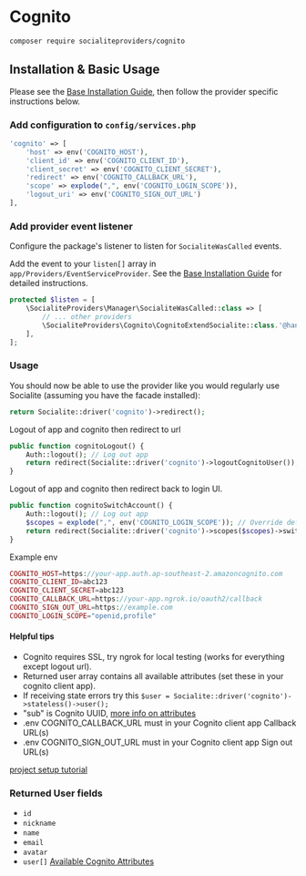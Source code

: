 # Cognito

```bash
composer require socialiteproviders/cognito
```

## Installation & Basic Usage

Please see the [Base Installation Guide](https://socialiteproviders.com/usage/), then follow the provider specific instructions below.

### Add configuration to `config/services.php`

```php
'cognito' => [
    'host' => env('COGNITO_HOST'),
    'client_id' => env('COGNITO_CLIENT_ID'),
    'client_secret' => env('COGNITO_CLIENT_SECRET'),
    'redirect' => env('COGNITO_CALLBACK_URL'),
    'scope' => explode(",", env('COGNITO_LOGIN_SCOPE')),
    'logout_uri' => env('COGNITO_SIGN_OUT_URL')
],
```

### Add provider event listener

Configure the package's listener to listen for `SocialiteWasCalled` events.

Add the event to your `listen[]` array in `app/Providers/EventServiceProvider`. See the [Base Installation Guide](https://socialiteproviders.com/usage/) for detailed instructions.

```php
protected $listen = [
    \SocialiteProviders\Manager\SocialiteWasCalled::class => [
        // ... other providers
        \SocialiteProviders\Cognito\CognitoExtendSocialite::class.'@handle',
    ],
];
```

### Usage

You should now be able to use the provider like you would regularly use Socialite (assuming you have the facade installed):

```php
return Socialite::driver('cognito')->redirect();
```


Logout of app and cognito then redirect to url
```php
public function cognitoLogout() {
    Auth::logout(); // Log out app
    return redirect(Socialite::driver('cognito')->logoutCognitoUser()); // Call cognito logout url
}
```

Logout of app and cognito then redirect back to login UI.
```php
public function cognitoSwitchAccount() {
    Auth::logout(); // Log out app
    $scopes = explode(",", env('COGNITO_LOGIN_SCOPE')); // Override default scopes if needed
    return redirect(Socialite::driver('cognito')->scopes($scopes)->switchCognitoUser()); // Call cognito logout url
}
```

Example env
```php
COGNITO_HOST=https://your-app.auth.ap-southeast-2.amazoncognito.com
COGNITO_CLIENT_ID=abc123
COGNITO_CLIENT_SECRET=abc123
COGNITO_CALLBACK_URL=https://your-app.ngrok.io/oauth2/callback
COGNITO_SIGN_OUT_URL=https://example.com
COGNITO_LOGIN_SCOPE="openid,profile"
```

#### Helpful tips
- Cognito requires SSL, try ngrok for local testing (works for everything except logout url).
- Returned user array contains all available attributes (set these in your cognito client app).
- If receiving state errors try this `$user = Socialite::driver('cognito')->stateless()->user();`
- "sub" is Cognito UUID, [more info on attributes](https://openid.net/specs/openid-connect-core-1_0.html#StandardClaims)
- .env COGNITO_CALLBACK_URL must in your Cognito client app Callback URL(s)
- .env COGNITO_SIGN_OUT_URL must in your Cognito client app Sign out URL(s)

[project setup tutorial](https://blog.jamessiebert.com/laravel-socialite-aws-cognito-tutorial/)

### Returned User fields

- ``id``
- ``nickname``
- ``name``
- ``email``
- ``avatar``
- ``user[]`` [Available Cognito Attributes](https://openid.net/specs/openid-connect-core-1_0.html#StandardClaims)
